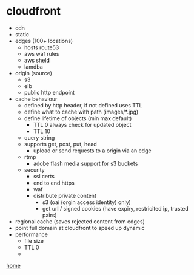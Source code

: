 # cloudfront

- cdn
- static 
- edges (100+ locations)
    - hosts route53 
    - aws waf rules
    - aws sheld
    - lamdba
- origin (source)
    - s3 
    -  elb
    - public http endpoint
- cache behaviour
    - defined by http header, if not defined uses TTL
    - define what to cache with path (images/*.jpg)
    - define lifetime of objects (min max default) 
        - TTL 0 always check for updated object
        - TTL 10 
    - query string
    - supports get, post, put, head
        - upload or send requests to a origin via an edge 
    - rtmp
        - adobe flash media support for s3 buckets
    - security
        - ssl certs
        - end to end https
        - waf
        - distribute private content
            - s3 (oai (orgin access identity) only)
            - get url / signed cookies (have expiry, restricited ip, trusted pairs)
- regional cache (saves rejected content from edges)
- point full domain at cloudfront to speed up dynamic
- performance
    - file size  
    - TTL 0
    - 
  
[home](../README.md)